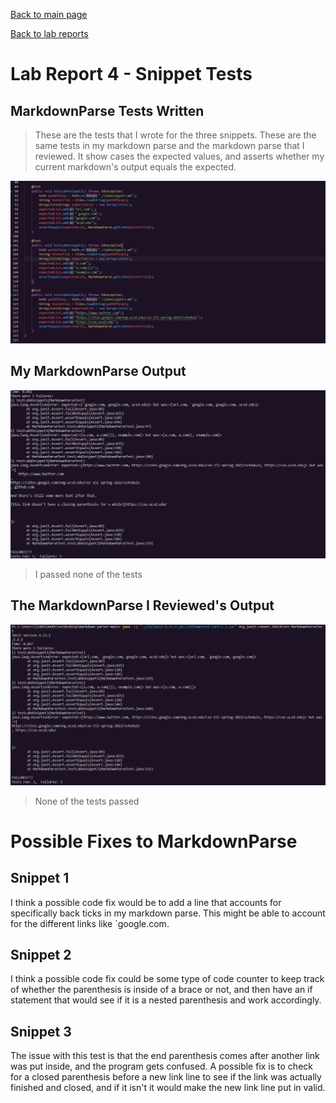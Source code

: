 [Back to main page](https://lykevin2341.github.io/cse15l-lab-reports/index.html)

[Back to lab reports](https://lykevin2341.github.io/cse15l-lab-reports/LabReports.html)

# Lab Report 4 - Snippet Tests

## MarkdownParse Tests Written
> These are the tests that I wrote for the three snippets. These are the same tests in my markdown parse and the markdown parse that I reviewed. It show cases the expected values, and asserts whether my current markdown's output equals the expected.

![image](Lab4Images/snippet%20tests.png)

## My MarkdownParse Output

![image](Lab4Images/Gregory%20miranda.png)
> I passed none of the tests

## The MarkdownParse I Reviewed's Output

![image](Lab4Images/reviewed%20tests.png)
> None of the tests passed

# Possible Fixes to MarkdownParse
## Snippet 1
I think a possible code fix would be to add a line that accounts for specifically back ticks in my markdown parse. This might be able to account for the different links like `google.com.

## Snippet 2
I think a possible code fix could be some type of code counter to keep track of whether the parenthesis is inside of a brace or not, and then have an if statement that would see if it is a nested parenthesis and work accordingly.

## Snippet 3
The issue with this test is that the end parenthesis comes after another link was put inside, and the program gets confused. A possible fix is to check for a closed parenthesis before a new link line to see if the link was actually finished and closed, and if it isn't it would make the new link line put in valid.